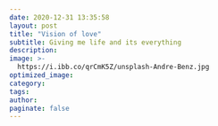 ```yaml
---
date: 2020-12-31 13:35:58
layout: post
title: "Vision of love"
subtitle: Giving me life and its everything
description:
image: >-
  https://i.ibb.co/qrCmK5Z/unsplash-Andre-Benz.jpg
optimized_image:
category:
tags:
author:
paginate: false
---
```

